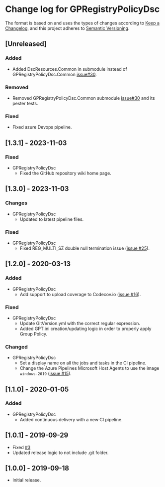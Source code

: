 # Change log for GPRegistryPolicyDsc

The format is based on and uses the types of changes according to [Keep a Changelog](https://keepachangelog.com/en/1.0.0/),
and this project adheres to [Semantic Versioning](https://semver.org/spec/v2.0.0.html).

## [Unreleased]

### Added

- Added DscResources.Common in submodule instead of GPRegistryPolicyDsc.Common [issue#30](https://github.com/dsccommunity/GPRegistryPolicyDsc/issues/30).

### Removed

- Removed GPRegistryPolicyDsc.Common submodule [issue#30](https://github.com/dsccommunity/GPRegistryPolicyDsc/issues/30) and its pester tests.

### Fixed

- Fixed azure Devops pipeline.

## [1.3.1] - 2023-11-03

### Fixed

- GPRegistryPolicyDsc
  - Fixed the GitHub repository wiki home page.

## [1.3.0] - 2023-11-03

### Changes

- GPRegistryPolicyDsc
  - Updated to latest pipeline files.

### Fixed

- GPRegistryPolicyDsc
  - Fixed REG_MULTI_SZ double null termination issue ([issue #25](https://github.com/dsccommunity/GPRegistryPolicyDsc/issues/25)).

## [1.2.0] - 2020-03-13

### Added

- GPRegistryPolicyDsc
  - Add support to upload coverage to Codecov.io ([issue #16](https://github.com/dsccommunity/GPRegistryPolicyDsc/issues/16)).

### Fixed

- GPRegistryPolicyDsc
  - Update GitVersion.yml with the correct regular expression.
  - Added GPT.ini creation/updating logic in order to properly apply Group Policy.

### Changed

- GPRegistryPolicyDsc
  - Set a display name on all the jobs and tasks in the CI pipeline.
  - Change the Azure Pipelines Microsoft Host Agents to use the image 
    `windows-2019` ([issue #15](https://github.com/dsccommunity/GPRegistryPolicyDsc/issues/15)).

## [1.1.0] - 2020-01-05

### Added

- GPRegistryPolicyDsc
  - Added continuous delivery with a new CI pipeline.

## [1.0.1] - 2019-09-29

- Fixed [#3](https://github.com/dsccommunity/GPRegistryPolicyDsc/issues/3)
- Updated release logic to not include .git folder.

## [1.0.0] - 2019-09-18

- Initial release.
